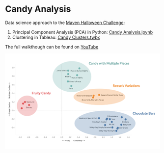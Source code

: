 # Candy Analysis

Data science approach to the [Maven Halloween Challenge](https://mavenanalytics.io/challenges/maven-halloween-challenge/701f06a2-a19b-41e9-95d3-37a0dcc5492f):
1. Principal Component Analysis (PCA) in Python: [Candy Analysis.ipynb](https://github.com/maven-analytics-io/candy-analysis/blob/main/Candy%20Analysis.ipynb)
2. Clustering in Tableau: [Candy Clusters.twbx](https://github.com/maven-analytics-io/candy-analysis/blob/main/Candy%20Clusters.twbx)

The full walkthough can be found on [YouTube](https://youtu.be/L5PL0gg1cPQ)

![final_clusters](https://github.com/maven-analytics-io/candy-analysis/blob/main/candy_clusters.png)
